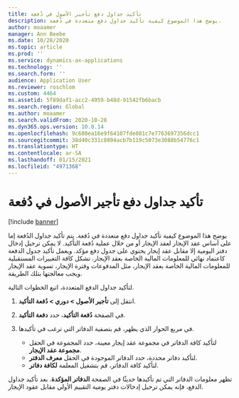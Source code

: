 ```yaml
---
title: تأكيد جداول دفع تأجير الأصول في دُفعة
description: يوضح هذا الموضوع كيفية تأكيد جداول دفع متعددة في دُفعة.
author: moaamer
manager: Ann Beebe
ms.date: 10/28/2020
ms.topic: article
ms.prod: ''
ms.service: dynamics-ax-applications
ms.technology: ''
ms.search.form: ''
audience: Application User
ms.reviewer: roschlom
ms.custom: 4464
ms.assetid: 5f89daf1-acc2-4959-b48d-91542fb6bacb
ms.search.region: Global
ms.author: moaamer
ms.search.validFrom: 2020-10-28
ms.dyn365.ops.version: 10.0.14
ms.openlocfilehash: 9c680ea16e9f64107fde081c7e7763697356dcc1
ms.sourcegitcommit: 38d40c331c8894acb7b119c5073e3088b54776c1
ms.translationtype: HT
ms.contentlocale: ar-SA
ms.lasthandoff: 01/15/2021
ms.locfileid: "4971368"
---
```

# <a name="confirm-asset-leasing-payment-schedules-in-a-batch"></a>تأكيد جداول دفع تأجير الأصول في دُفعة

[!include [banner](../includes/banner.md)]

يوضح هذا الموضوع كيفية تأكيد جداول دفع متعددة في دُفعة. يتم تأكيد جداول الدُفعة إما على أساس عقد الإيجار لعقد الإيجار أو من خلال عملية دُفعة التأكيد. لا يمكن ترحيل إدخال دفتر اليومية إلا مقابل عقد إيجار يحتوي على جدول دفع مؤكد. ويعمل تأكيد جدول الدفعة كاعتماد نهائي للمعلومات المالية الخاصة بعقد الإيجار. تشكل كافة التغييرات المستقبلية للمعلومات المالية الخاصة بعقد الإيجار، مثل المدفوعات وفترة الإيجار، تسوية عقد الإيجار ويجب معالجتها بتلك الطريقة.

لتأكيد جداول الدفع المتعددة، اتبع الخطوات التالية.

1. انتقل إلى **تأجير الأصول \> دوري \> دُفعة التأكيد**.
2. في الصفحة **دُفعة التأكيد**، حدد **دفعة التأكيد**.
3. في مربع الحوار الذي يظهر، قم بتصفية الدفاتر التي ترغب في تأكيدها.

    - لتأكيد كافة الدفاتر في مجموعة عقد إيجار معينة، حدد المجموعة في الحقل **مجموعة عقد الإيجار**.
    - لتأكيد دفاتر محددة، حدد الدفاتر الموجودة في الحقل **معرف الدفتر**.
    - لتأكيد كافة الدفاتر، قم بتشغيل المعلمة **لكافة دفاتر**.

تظهر معلومات الدفاتر التي تم تأكيدها حديثًا في الصفحة **الدفاتر المؤكدة**. بعد تأكيد جداول الدفع، فإنه يمكن ترحيل إدخالات دفتر يومية التقييم الأولي مقابل عقود الإيجار.
